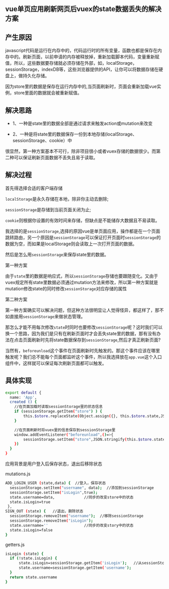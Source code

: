 ## vue单页应用刷新网页后vuex的state数据丢失的解决方案

## 产生原因

javascript代码是运行在内存中的，代码运行时的所有变量，函数也都是保存在内存中的。刷新页面，以前申请的内存被释放掉，重新加载脚本代码，变量重新赋值，所以，这些数据要存储就必须存储在外部，如，localStorage，sessionStorage，indexDB等，这些浏览器提供的API，让你可以将数据存储在硬盘上，做持久化存储。

因为store里的数据是保存在运行内存中的,当页面刷新时，页面会重新加载vue实例，store里面的数据就会被重新赋值。


## 解决思路

 - 1、一种是state里的数据全部是通过请求来触发action或mutation来改变

 - 2、一种是将state里的数据保存一份到本地存储(localStorage、sessionStorage、cookie）中

 很显然，第一种方案基本不可行，除非项目很小或者vuex存储的数据很少。而第二种可以保证刷新页面数据不丢失且易于读取。

 ## 解决过程

 首先得选择合适的客户端存储

`localStorage`是永久存储在本地，除非你主动去删除;

`sessionStorage`是存储到当前页面关闭为止;

`cookie`则根据你设置的有效时间来存储，但缺点是不能储存大数据且不易读取。

我选择的是`sessionStorage`,选择的原因vue是单页面应用，操作都是在一个页面跳转路由，另一个原因是`sessionStorage`可以保证打开页面时`sessionStorage`的数据为空，而如果是localStorage则会读取上一次打开页面的数据。

然后是怎么用`sessionStorage`来保存state里的数据。

第一种方案

由于`state`里的数据是响应式，所以`sessionStorage`存储也要跟随变化。又由于vuex规定所有state里数据必须通过mutation方法来修改，所以第一种方案就是mutation修改state的同时修改`sessionStorage`对应存储的属性

第二种方案

第一种方案确实可以解决问题，但这种方法很明显让人觉得怪异，都这样了，那不如直接用`sessionStorage`来做状态管理。

那怎么才能不用每次修改`state`时同时也要修改`sessionStorage`呢？这时我们可以换一个思路，因为我们是只有在刷新页面时才会丢失state里的数据，那有没有办法在点击页面刷新时先将state数据保存到`sessionStorage`,然后才真正刷新页面?

当然有，`beforeunload`这个事件在页面刷新时先触发的。那这个事件应该在哪里触发呢？我们总不能每个页面都监听这个事件，所以我选择放在`app.vue`这个入口组件中，这样就可以保证每次刷新页面都可以触发。

## 具体实现

```sh
export default {
  name: 'App',
  created () {
    //在页面加载时读取sessionStorage里的状态信息
    if (sessionStorage.getItem("store") ) {
        this.$store.replaceState(Object.assign({}, this.$store.state,JSON.parse(sessionStorage.getItem("store"))))
    } 

    //在页面刷新时将vuex里的信息保存到sessionStorage里
    window.addEventListener("beforeunload",()=>{
        sessionStorage.setItem("store",JSON.stringify(this.$store.state))
    })
  }
}
```

应用背景是用户登入后保存状态，退出后移除状态

mutations.js
```sh
ADD_LOGIN_USER (state,data) {  //登入，保存状态
  sessionStorage.setItem("username", data);  //添加到sessionStorage
  sessionStorage.setItem("isLogin",true);
  state.username=data,             //同步的改变store中的状态
  state.isLogin=true
 },
SIGN_OUT (state) {   //退出，删除状态
  sessionStorage.removeItem("username");  //移除sessionStorage
  sessionStorage.removeItem("isLogin");
  state.username=''                //同步的改变story中的状态
  state.isLogin=false
}
```
getters.js

```sh
isLogin (state) {
  if (!state.isLogin) {    
      state.isLogin=sessionStorage.getItem('isLogin');   //从sessionStorage中读取状态
      state.username=sessionStorage.getItem('username');
  }
  return state.username
}
```
